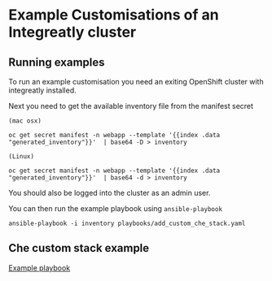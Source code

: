 # Example Customisations of an Integreatly cluster


## Running examples

To run an example customisation you need an exiting OpenShift cluster with integreatly installed.

Next you need to get the available inventory file from the manifest secret

```
(mac osx)

oc get secret manifest -n webapp --template '{{index .data "generated_inventory"}}'  | base64 -D > inventory
```

```
(Linux)

oc get secret manifest -n webapp --template '{{index .data "generated_inventory"}}'  | base64 -d > inventory
```

You should also be logged into the cluster as an admin user.

You can then run the example playbook using ```ansible-playbook```

```
ansible-playbook -i inventory playbooks/add_custom_che_stack.yaml
```

## Che custom stack example

[Example playbook](https://github.com/integr8ly/example-customisations/blob/master/installation/playbooks/add_custom_che_stack.yaml)

